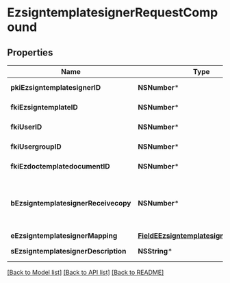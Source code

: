 # EzsigntemplatesignerRequestCompound

## Properties
Name | Type | Description | Notes
------------ | ------------- | ------------- | -------------
**pkiEzsigntemplatesignerID** | **NSNumber*** | The unique ID of the Ezsigntemplatesigner | [optional] 
**fkiEzsigntemplateID** | **NSNumber*** | The unique ID of the Ezsigntemplate | 
**fkiUserID** | **NSNumber*** | The unique ID of the User | [optional] 
**fkiUsergroupID** | **NSNumber*** | The unique ID of the Usergroup | [optional] 
**fkiEzdoctemplatedocumentID** | **NSNumber*** | The unique ID of the Ezdoctemplatedocument | [optional] 
**bEzsigntemplatesignerReceivecopy** | **NSNumber*** | If this flag is true. The signatory will receive a copy of every signed Ezsigndocument even if it ain&#39;t required to sign the document. | [optional] 
**eEzsigntemplatesignerMapping** | [**FieldEEzsigntemplatesignerMapping***](FieldEEzsigntemplatesignerMapping.md) |  | [optional] 
**sEzsigntemplatesignerDescription** | **NSString*** | The description of the Ezsigntemplatesigner | 

[[Back to Model list]](../README.md#documentation-for-models) [[Back to API list]](../README.md#documentation-for-api-endpoints) [[Back to README]](../README.md)


